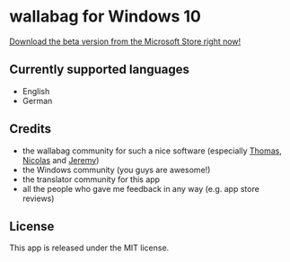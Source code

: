 wallabag for Windows 10
================
[Download the beta version from the Microsoft Store right now!](https://www.microsoft.com/store/apps/9nblggh5x3p6)

## Currently supported languages
- English
- German

## Credits
- the wallabag community for such a nice software (especially [Thomas](https://github.com/tcitworld), [Nicolas](https://github.com/nicosomb) and [Jeremy](https://github.com/j0k3r))
- the Windows community (you guys are awesome!)
- the translator community for this app
- all the people who gave me feedback in any way (e.g. app store reviews)

## License
This app is released under the MIT license.
